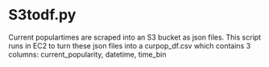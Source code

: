 # S3todf.py

Current populartimes are scraped into an S3 bucket as json files. 
This script runs in EC2 to turn these json files into a curpop_df.csv which contains 3 columns: current_popularity, datetime, time_bin